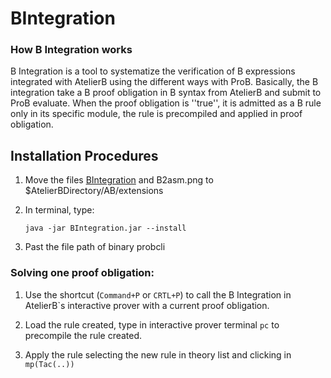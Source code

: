 BIntegration
============

### How B Integration works

B Integration is a tool to systematize the verification of B expressions integrated with AtelierB using the different ways with ProB.
Basically, the B integration take a B proof obligation in  B syntax from AtelierB and submit to ProB evaluate. When the proof obligation is ''true'', it is admitted as a B rule only in its specific module, the rule is precompiled and applied  in proof obligation.


Installation Procedures
---------------------

1. Move the files [BIntegration] and B2asm.png to $AtelierBDirectory/AB/extensions

2. In terminal, type:

    `java -jar BIntegration.jar --install`
    
3. Past the file path of binary probcli


### Solving one proof obligation:

1. Use the shortcut (`Command+P` or `CRTL+P`) to call the B Integration in AtelierB`s interactive prover with a current proof obligation.

2. Load the rule created, type in interactive prover terminal `pc` to precompile the rule created.

3. Apply the rule selecting the new rule in theory list and clicking in `mp(Tac(..))` 

[BIntegration]: https://www.dropbox.com/s/fvdozx39xaa3h92/BIntegration.jar
